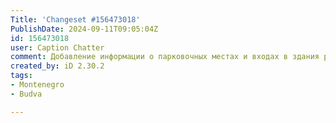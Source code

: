 ```yaml
---
Title: 'Changeset #156473018'
PublishDate: 2024-09-11T09:05:04Z
id: 156473018
user: Caption Chatter
comment: Добавление информации о парковочных местах и входах в здания рядом с магазином Арома 34.
created_by: iD 2.30.2
tags:
- Montenegro
- Budva

---
```


